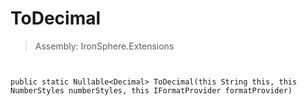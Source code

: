 ﻿

# ToDecimal

> Assembly: IronSphere.Extensions



```


public static Nullable<Decimal> ToDecimal(this String this, this NumberStyles numberStyles, this IFormatProvider formatProvider)
```